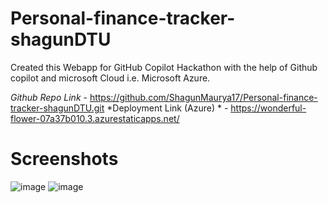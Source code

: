 # Personal-finance-tracker-shagunDTU

Created this Webapp for GitHub Copilot Hackathon with the help of Github copilot and microsoft Cloud i.e. Microsoft Azure.

*Github Repo Link* - https://github.com/ShagunMaurya17/Personal-finance-tracker-shagunDTU.git
*Deployment Link (Azure) * - https://wonderful-flower-07a37b010.3.azurestaticapps.net/

#  Screenshots
![image](https://github.com/ShagunMaurya17/Personal-finance-tracker-shagunDTU/assets/81588122/45b663ce-cc34-4997-8df7-2d6828d6931e)
![image](https://github.com/ShagunMaurya17/Personal-finance-tracker-shagunDTU/assets/81588122/5b2fd916-c3ce-46ad-be99-0e4306e72d85)

